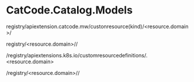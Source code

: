 # CatCode.Catalog.Models

registry/apiextension.catcode.mw/custonresource(kind)/<resource.domain>/<kind>

registry/<resource.domain>/<kind>/<resourcename>

/registry/apiextensions.k8s.io/customresourcedefinitions/<plural>.<resource.domain>

/registry/<resource.domain>/<plural-kind>/<resource-name>